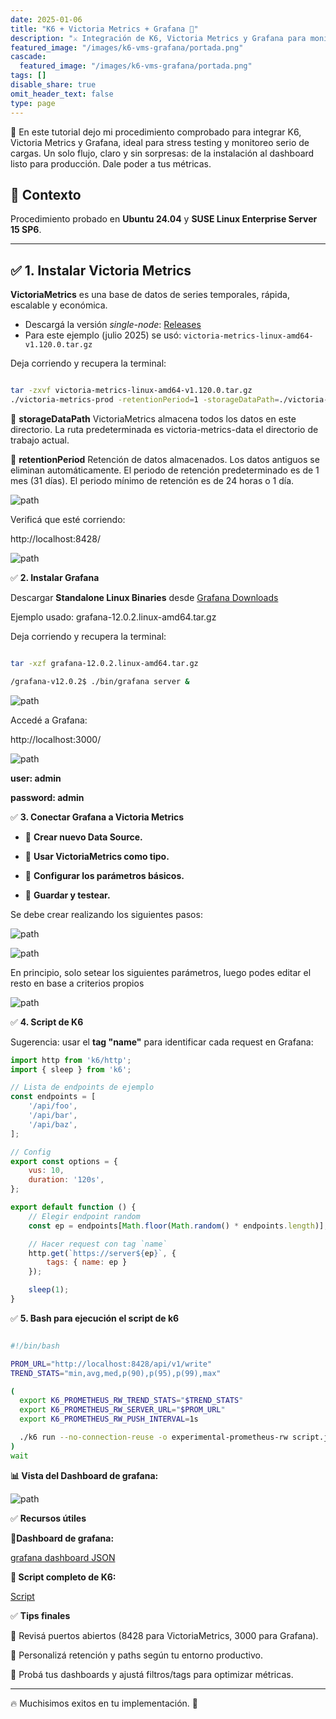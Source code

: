 ```yaml
---
date: 2025-01-06
title: "K6 + Victoria Metrics + Grafana 🚀"
description: "⚔️ Integración de K6, Victoria Metrics y Grafana para monitoreo de performance ⚔️"
featured_image: "/images/k6-vms-grafana/portada.png"
cascade:
  featured_image: "/images/k6-vms-grafana/portada.png"
tags: []
disable_share: true
omit_header_text: false
type: page
---
```


🧩 En este tutorial dejo mi procedimiento comprobado para integrar K6, Victoria Metrics y Grafana, ideal para stress testing y monitoreo serio de cargas.
Un solo flujo, claro y sin sorpresas: de la instalación al dashboard listo para producción.
Dale poder a tus métricas.

## 🔹 **Contexto**

Procedimiento probado en **Ubuntu 24.04** y **SUSE Linux Enterprise Server 15 SP6**.

---

## ✅ **1. Instalar Victoria Metrics**

**VictoriaMetrics** es una base de datos de series temporales, rápida, escalable y económica.

- Descargá la versión *single-node*: [Releases](https://github.com/VictoriaMetrics/VictoriaMetrics/releases/latest)  
- Para este ejemplo (julio 2025) se usó: `victoria-metrics-linux-amd64-v1.120.0.tar.gz`

Deja corriendo y recupera la terminal:

```bash

tar -zxvf victoria-metrics-linux-amd64-v1.120.0.tar.gz
./victoria-metrics-prod -retentionPeriod=1 -storageDataPath=./victoria-metrics-data &

```
🔹 **storageDataPath** VictoriaMetrics almacena todos los datos en este directorio. La ruta predeterminada es victoria-metrics-data el directorio de trabajo actual.

🔹 **retentionPeriod** Retención de datos almacenados. Los datos antiguos se eliminan automáticamente. El periodo de retención predeterminado es de 1 mes (31 días). El periodo mínimo de retención es de 24 horas o 1 día.

![path](/images/k6-vms-grafana/path_victoriametrics.png)

Verificá que esté corriendo:

http://localhost:8428/

![path](/images/k6-vms-grafana/site_vms.png)

✅ **2. Instalar Grafana**

Descargar **Standalone Linux Binaries** desde [Grafana Downloads](https://grafana.com/grafana/download)

Ejemplo usado: grafana-12.0.2.linux-amd64.tar.gz

Deja corriendo y recupera la terminal:

```bash

tar -xzf grafana-12.0.2.linux-amd64.tar.gz

/grafana-v12.0.2$ ./bin/grafana server &

```

![path](/images/k6-vms-grafana/path_grafana.png)

Accedé a Grafana:

http://localhost:3000/

![path](/images/k6-vms-grafana/site_grafana.png)

**user: admin**

**password: admin**

✅ **3.  Conectar Grafana a Victoria Metrics**

- 📌 **Crear nuevo Data Source.**

- 📌 **Usar VictoriaMetrics como tipo.**

- 📌 **Configurar los parámetros básicos.**

- 📌 **Guardar y testear.**

Se debe crear realizando los siguientes pasos:

![path](/images/k6-vms-grafana/ds_grafana.png)

![path](/images/k6-vms-grafana/new_ds_grafana.png)

En principio, solo setear los siguientes parámetros, luego podes editar el resto en base a criterios propios

![path](/images/k6-vms-grafana/prop_ds_grafana.png)

✅ **4. Script de K6**

Sugerencia: usar el **tag "name"** para identificar cada request en Grafana:

```javascript
import http from 'k6/http';
import { sleep } from 'k6';

// Lista de endpoints de ejemplo
const endpoints = [
    '/api/foo',
    '/api/bar',
    '/api/baz',
];

// Config
export const options = {
    vus: 10,
    duration: '120s',
};

export default function () {
    // Elegir endpoint random
    const ep = endpoints[Math.floor(Math.random() * endpoints.length)];

    // Hacer request con tag `name`
    http.get(`https://server${ep}`, {
        tags: { name: ep }
    });

    sleep(1);
}
```

✅ **5. Bash para ejecución el script de k6**

```bash

#!/bin/bash

PROM_URL="http://localhost:8428/api/v1/write"
TREND_STATS="min,avg,med,p(90),p(95),p(99),max"

(
  export K6_PROMETHEUS_RW_TREND_STATS="$TREND_STATS"
  export K6_PROMETHEUS_RW_SERVER_URL="$PROM_URL"
  export K6_PROMETHEUS_RW_PUSH_INTERVAL=1s

  ./k6 run --no-connection-reuse -o experimental-prometheus-rw script.js
)
wait

```

**📊 Vista del Dashboard de grafana:**  

![path](/images/k6-vms-grafana/dashboard_grafana.png)

✅ **Recursos útiles**

**🔹Dashboard de grafana:**

[grafana dashboard JSON](https://github.com/MarianoImende/k6/blob/main/dashboard_grafana/K6%20VictoriaMetrics.json)


**🔹 Script completo de K6:**

[Script](https://github.com/MarianoImende/k6.git)


✅ **Tips finales**

📌 Revisá puertos abiertos (8428 para VictoriaMetrics, 3000 para Grafana).

📌 Personalizá retención y paths según tu entorno productivo.

📌 Probá tus dashboards y ajustá filtros/tags para optimizar métricas.

---------------------------------------------------------------

🔥 Muchisimos exitos en tu implementación. 🚀


